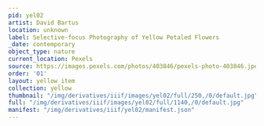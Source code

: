 ```yaml
---
pid: yel02
artist: David Bartus
location: unknown
label: Selective-focus Photography of Yellow Petaled Flowers
_date: contemporary
object_type: nature
current_location: Pexels
source: https://images.pexels.com/photos/403846/pexels-photo-403846.jpeg
order: '01'
layout: yellow_item
collection: yellow
thumbnail: "/img/derivatives/iiif/images/yel02/full/250,/0/default.jpg"
full: "/img/derivatives/iiif/images/yel02/full/1140,/0/default.jpg"
manifest: "/img/derivatives/iiif/yel02/manifest.json"
---
```

